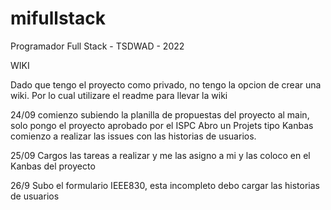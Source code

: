 # mifullstack
Programador Full Stack - TSDWAD - 2022

WIKI

Dado que tengo el proyecto como privado, no tengo la opcion de crear una wiki. Por lo cual utilizare el readme para llevar la wiki


24/09
comienzo subiendo la planilla de propuestas del proyecto al main, solo pongo el proyecto aprobado por el ISPC
Abro un Projets tipo Kanbas
comienzo a realizar las issues con las historias de usuarios.

25/09
Cargos las tareas a realizar y me las asigno a mi y las coloco en el Kanbas del proyecto

26/9
Subo el formulario IEEE830, esta incompleto debo cargar las historias de usuarios
